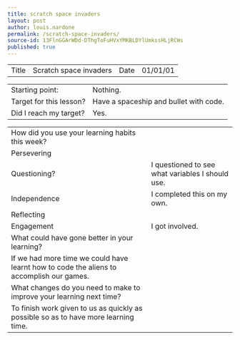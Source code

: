 ```yaml
---
title: scratch space invaders
layout: post
author: louis.nardone
permalink: /scratch-space-invaders/
source-id: 13FlnGGArWDd-DThgToFuHVxYMKBLDYlUmkssHLjRCWs
published: true
---
```

<table>
  <tr>
    <td>Title</td>
    <td>Scratch space invaders</td>
    <td>Date</td>
    <td>01/01/01</td>
  </tr>
</table>


<table>
  <tr>
    <td>Starting point:</td>
    <td>Nothing.</td>
  </tr>
  <tr>
    <td>Target for this lesson?</td>
    <td>Have a spaceship and bullet with code.</td>
  </tr>
  <tr>
    <td>Did I reach my target? </td>
    <td>Yes.</td>
  </tr>
</table>


<table>
  <tr>
    <td>How did you use your learning habits this week?</td>
    <td></td>
  </tr>
  <tr>
    <td>Persevering</td>
    <td></td>
  </tr>
  <tr>
    <td>Questioning?</td>
    <td>I questioned to see what variables I should use.</td>
  </tr>
  <tr>
    <td>Independence</td>
    <td>I completed this on my own.</td>
  </tr>
  <tr>
    <td>Reflecting</td>
    <td></td>
  </tr>
  <tr>
    <td>Engagement</td>
    <td>I got involved.</td>
  </tr>
  <tr>
    <td>What could have gone better in your learning?</td>
    <td></td>
  </tr>
  <tr>
    <td>If we had more time we could have learnt how to code the aliens to accomplish our games.</td>
    <td></td>
  </tr>
  <tr>
    <td>What changes do you need to make to improve your learning next time?</td>
    <td></td>
  </tr>
  <tr>
    <td>To finish work given to us as quickly as possible so as to have more learning time.</td>
    <td></td>
  </tr>
</table>


